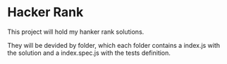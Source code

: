# Hacker Rank
This project will hold my hanker rank solutions.

They will be devided by folder, which each folder contains a index.js with the solution and a index.spec.js with the tests definition.
